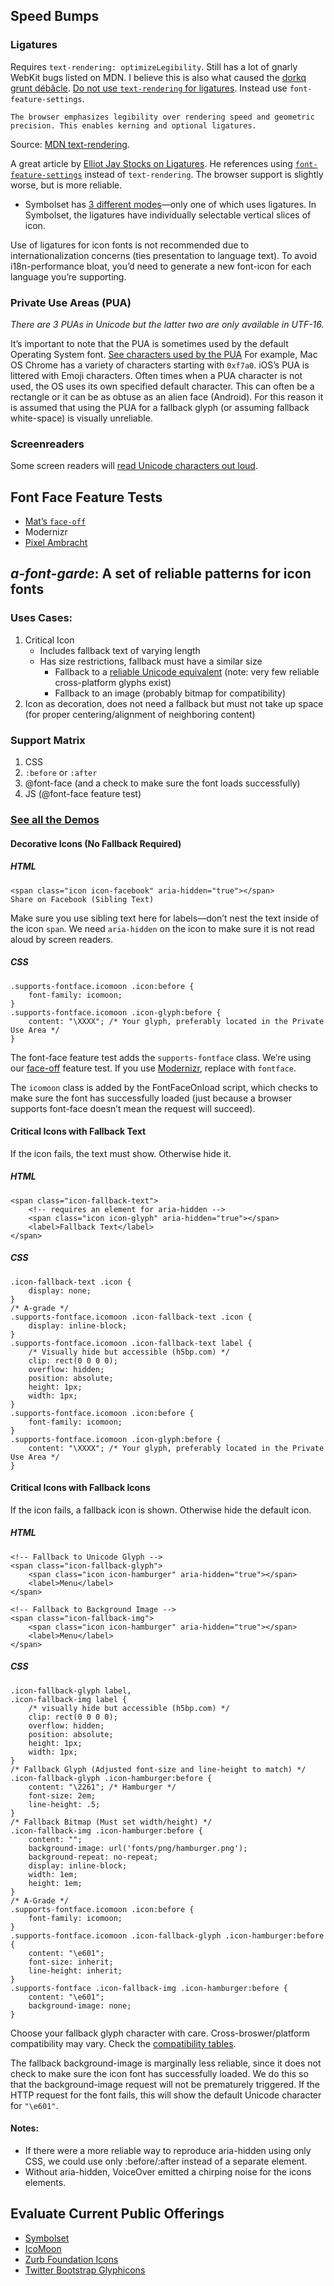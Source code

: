## Speed Bumps

### Ligatures

Requires `text-rendering: optimizeLegibility`. Still has a lot of gnarly WebKit bugs listed on MDN. I believe this is also what caused the [dorkq grunt débâcle](https://github.com/gruntjs/gruntjs.com/issues/81). [Do not use `text-rendering` for ligatures](http://stackoverflow.com/questions/7968795/is-it-safe-to-use-the-css-rule-text-rendering-optimizelegibility-on-all-text/12430050#12430050). Instead use `font-feature-settings`.

	The browser emphasizes legibility over rendering speed and geometric precision. This enables kerning and optional ligatures.

Source: [MDN text-rendering](https://developer.mozilla.org/en-US/docs/Web/CSS/text-rendering).

 A great article by [Elliot Jay Stocks on Ligatures](http://elliotjaystocks.com/blog/the-fine-flourish-of-the-ligature/). He references using [`font-feature-settings`](https://developer.mozilla.org/en-US/docs/Web/CSS/font-feature-settings) instead of `text-rendering`. The browser support is slightly worse, but is more reliable.

* Symbolset has [3 different modes](http://webcache.googleusercontent.com/search?q=cache:K1TPKPtfytUJ:blog.symbolset.com/browser-support+&cd=1&hl=en&ct=clnk&gl=us)—only one of which uses ligatures. In Symbolset, the ligatures have individually selectable vertical slices of icon.

Use of ligatures for icon fonts is not recommended due to internationalization concerns (ties presentation to language text). To avoid i18n-performance bloat, you’d need to generate a new font-icon for each language you’re supporting. 

### Private Use Areas (PUA)

*There are 3 PUAs in Unicode but the latter two are only available in UTF-16.*

It’s important to note that the PUA is sometimes used by the default Operating System font.  [See characters used by the PUA](http://www.fileformat.info/info/unicode/block/private_use_area/utf8test.htm) For example, Mac OS Chrome has a variety of characters starting with `0xf7a0`. iOS’s PUA is littered with Emoji characters. Often times when a PUA character is not used, the OS uses its own specified default character. This can often be a rectangle or it can be as obtuse as an alien face (Android). For this reason it is assumed that using the PUA for a fallback glyph (or assuming fallback white-space) is visually unreliable.

### Screenreaders

Some screen readers will [read Unicode characters out loud](http://jsbin.com/uGIFeyES/3).

## Font Face Feature Tests

* [Mat’s `face-off`](https://github.com/filamentgroup/face-off)
* Modernizr
* [Pixel Ambracht](http://pixelambacht.nl/2013/font-face-render-check/)

## *a-font-garde*: A set of reliable patterns for icon fonts

### Uses Cases:

1. Critical Icon
	* Includes fallback text of varying length
	* Has size restrictions, fallback must have a similar size
		* Fallback to a [reliable Unicode equivalent](http://unicode.johnholtripley.co.uk/) (note: very few reliable cross-platform glyphs exist)
		* Fallback to an image (probably bitmap for compatibility)
1. Icon as decoration, does not need a fallback but must not take up space (for proper centering/alignment of neighboring content)

### Support Matrix

1. CSS
1. `:before` or `:after`
1. @font-face (and a check to make sure the font loads successfully)
1. JS (@font-face feature test)

### [See all the Demos](http://filamentgroup.github.io/a-font-garde/markup.html)

#### Decorative Icons (No Fallback Required)

##### HTML

	<span class="icon icon-facebook" aria-hidden="true"></span>
	Share on Facebook (Sibling Text)

Make sure you use sibling text here for labels—don’t nest the text inside of the icon `span`. We need `aria-hidden` on the icon to make sure it is not read aloud by screen readers.

##### CSS

	.supports-fontface.icomoon .icon:before {
		font-family: icomoon;
	}
	.supports-fontface.icomoon .icon-glyph:before {
		content: "\XXXX"; /* Your glyph, preferably located in the Private Use Area */
	}

The font-face feature test adds the `supports-fontface` class. We’re using our [face-off](https://github.com/filamentgroup/face-off) feature test. If you use [Modernizr](http://modernizr.com/docs/#features-css), replace with `fontface`.

The `icomoon` class is added by the FontFaceOnload script, which checks to make sure the font has successfully loaded (just because a browser supports font-face doesn’t mean the request will succeed).

#### Critical Icons with Fallback Text

If the icon fails, the text must show. Otherwise hide it.

##### HTML

	<span class="icon-fallback-text">
		<!-- requires an element for aria-hidden -->
		<span class="icon icon-glyph" aria-hidden="true"></span>
		<label>Fallback Text</label>
	</span>

##### CSS

	.icon-fallback-text .icon {
		display: none;
	}
	/* A-grade */
	.supports-fontface.icomoon .icon-fallback-text .icon {
		display: inline-block;
	}
	.supports-fontface.icomoon .icon-fallback-text label {
		/* Visually hide but accessible (h5bp.com) */
		clip: rect(0 0 0 0);
		overflow: hidden;
		position: absolute;
		height: 1px;
		width: 1px;
	}
	.supports-fontface.icomoon .icon:before {
		font-family: icomoon;
	}
	.supports-fontface.icomoon .icon-glyph:before {
		content: "\XXXX"; /* Your glyph, preferably located in the Private Use Area */
	}


#### Critical Icons with Fallback Icons

If the icon fails, a fallback icon is shown. Otherwise hide the default icon.

##### HTML

	<!-- Fallback to Unicode Glyph -->
	<span class="icon-fallback-glyph">
		<span class="icon icon-hamburger" aria-hidden="true"></span>
		<label>Menu</label>
	</span>

	<!-- Fallback to Background Image -->
	<span class="icon-fallback-img">
		<span class="icon icon-hamburger" aria-hidden="true"></span>
		<label>Menu</label>
	</span>

##### CSS

	.icon-fallback-glyph label,
	.icon-fallback-img label {
		/* visually hide but accessible (h5bp.com) */
		clip: rect(0 0 0 0);
		overflow: hidden;
		position: absolute;
		height: 1px;
		width: 1px;
	}
	/* Fallback Glyph (Adjusted font-size and line-height to match) */
	.icon-fallback-glyph .icon-hamburger:before {
		content: "\2261"; /* Hamburger */
		font-size: 2em;
		line-height: .5;
	}
	/* Fallback Bitmap (Must set width/height) */
	.icon-fallback-img .icon-hamburger:before {
		content: "";
		background-image: url('fonts/png/hamburger.png');
		background-repeat: no-repeat;
		display: inline-block;
		width: 1em;
		height: 1em;
	}
	/* A-Grade */
	.supports-fontface.icomoon .icon:before {
		font-family: icomoon;
	}
	.supports-fontface.icomoon .icon-fallback-glyph .icon-hamburger:before {
		content: "\e601";
		font-size: inherit;
		line-height: inherit;
	}
	.supports-fontface .icon-fallback-img .icon-hamburger:before {
		content: "\e601";
		background-image: none;
	}

Choose your fallback glyph character with care. Cross-broswer/platform compatibility may vary. Check the [compatibility tables]( http://unicode.johnholtripley.co.uk/).

The fallback background-image is marginally less reliable, since it does not check to make sure the icon font has successfully loaded. We do this so that the background-image request will not be prematurely triggered. If the HTTP request for the font fails, this will show the default Unicode character for `"\e601"`.

#### Notes:

* If there were a more reliable way to reproduce aria-hidden using only CSS, we could use only :before/:after instead of a separate element.
* Without aria-hidden, VoiceOver emitted a chirping noise for the icons elements.

## Evaluate Current Public Offerings

* [Symbolset](http://symbolset.com/)
* [IcoMoon](http://icomoon.io/)
* [Zurb Foundation Icons](http://zurb.com/playground/foundation-icons)
* [Twitter Bootstrap Glyphicons]()